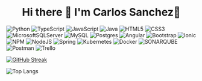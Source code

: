 <div align="center">
  <h1 align="center"> Hi there 👋 I'm Carlos Sanchez👋</h1>
</div>

<!--
- 🔭 I’m currently working on ...
- 🌱 I’m currently learning ...
- 👯 I’m looking to collaborate on ...
- 🤔 I’m looking for help with ...
- 💬 Ask me about ...
- 📫 How to reach me: ...
- 😄 Pronouns: ...
- ⚡ Fun fact: ...
-->

![Python](https://img.shields.io/badge/Python-3670A0?style=plastic&logo=python&logoColor=ffdd54) ![TypeScript](https://img.shields.io/badge/Typescript-%23007ACC.svg?style=plastic&logo=typescript&logoColor=white) ![JavaScript](https://img.shields.io/badge/Javascript-%23323330.svg?style=plastic&logo=javascript&logoColor=%23F7DF1E) ![Java](https://img.shields.io/badge/Java-%23ED8B00.svg?style=plastic&logo=openjdk&logoColor=white) ![HTML5](https://img.shields.io/badge/Html5-%23E34F26.svg?style=plastic&logo=html5&logoColor=white) ![CSS3](https://img.shields.io/badge/CSS3-%231572B6.svg?style=plastic&logo=css3&logoColor=white) ![MicrosoftSQLServer](https://img.shields.io/badge/Microsoft%20SQL%20Server-CC2927?style=plastic&logo=microsoft%20sql%20server&logoColor=white) ![MySQL](https://img.shields.io/badge/Mysql-%2300000f.svg?style=plastic&logo=mysql&logoColor=white) ![Postgres](https://img.shields.io/badge/Postgres-%23316192.svg?style=plastic&logo=postgresql&logoColor=white) ![Angular](https://img.shields.io/badge/Angular-%23DD0031.svg?style=plastic&logo=angular&logoColor=white) ![Bootstrap](https://img.shields.io/badge/Bootstrap-%238511FA.svg?style=plastic&logo=bootstrap&logoColor=white) ![Ionic](https://img.shields.io/badge/Ionic-%233880FF.svg?style=plastic&logo=Ionic&logoColor=white) ![NPM](https://img.shields.io/badge/NPM-%23CB3837.svg?style=plastic&logo=npm&logoColor=white) ![NodeJS](https://img.shields.io/badge/Node.js-6DA55F?style=plastic&logo=node.js&logoColor=white) ![Spring](https://img.shields.io/badge/Spring-%236DB33F.svg?style=plastic&logo=spring&logoColor=white) ![Kubernetes](https://img.shields.io/badge/Kubernetes-%23326ce5.svg?style=plastic&logo=kubernetes&logoColor=white) ![Docker](https://img.shields.io/badge/Docker-%230db7ed.svg?style=plastic&logo=docker&logoColor=white) ![SONARQUBE](https://img.shields.io/badge/Sonarqube-4E9BCD.svg?style=plastic&logo=sonarqube&logoColor=white&color=%234E9BCD) ![Postman](https://img.shields.io/badge/Postman-FF6C37?style=plastic&logo=postman&logoColor=white) ![Trello](https://img.shields.io/badge/Trello-%23026AA7.svg?style=plastic&logo=Trello&logoColor=white)

[![GitHub Streak](https://streak-stats.demolab.com?user=https%3A%2F%2Fgithub.com%2FCarlosSanchezAlcala&border_radius=10&date_format=j%20M%5B%20Y%5D)](https://git.io/streak-stats) <!-- Information commits and others -->

![Top Langs](https://github-readme-stats.vercel.app/api/top-langs/?username=CarlosSanchezAlcala&layout=compact) <!-- Lenguages-->
